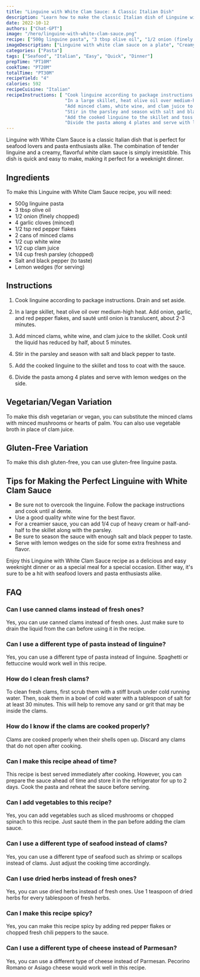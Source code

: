```yaml
---
title: "Linguine with White Clam Sauce: A Classic Italian Dish"
description: "Learn how to make the classic Italian dish of Linguine with White Clam Sauce with this easy recipe. This recipe is perfect for seafood lovers and pasta enthusiasts alike. "
date: 2022-10-12
authors: ["Chat-GPT"]
image: "/hero/linguine-with-white-clam-sauce.png"
recipe: ["500g linguine pasta", "3 tbsp olive oil", "1/2 onion (finely chopped)", "4 garlic cloves (minced)", "1/2 tsp red pepper flakes", "2 cans of minced clams", "1/2 cup white wine", "1/2 cup clam juice", "1/4 cup fresh parsley (chopped)", "Salt and black pepper (to taste)", "Lemon wedges (for serving)"]
imageDescription: ["Linguine with white clam sauce on a plate", "Creamy sauce with minced clams and pasta", "Linguine pasta covered in white sauce", "A seafood pasta dish"]
categories: ["Pasta"]
tags: ["Seafood", "Italian", "Easy", "Quick", "Dinner"]
prepTime: "PT10M"
cookTime: "PT20M"
totalTime: "PT30M"
recipeYield: "4"
calories: 592
recipeCuisine: "Italian"
recipeInstructions: [ "Cook linguine according to package instructions. Drain and set aside.",
                      "In a large skillet, heat olive oil over medium-high heat. Add onion, garlic, and red pepper flakes, and sauté until onion is translucent, about 2-3 minutes.",
                      "Add minced clams, white wine, and clam juice to the skillet. Cook until the liquid has reduced by half, about 5 minutes.",
                      "Stir in the parsley and season with salt and black pepper to taste.",
                      "Add the cooked linguine to the skillet and toss to coat with the sauce.",
                      "Divide the pasta among 4 plates and serve with lemon wedges on the side." ]
---
```


Linguine with White Clam Sauce is a classic Italian dish that is perfect for seafood lovers and pasta enthusiasts alike. The combination of tender linguine and a creamy, flavorful white clam sauce is simply irresistible. This dish is quick and easy to make, making it perfect for a weeknight dinner.

## Ingredients

To make this Linguine with White Clam Sauce recipe, you will need:

- 500g linguine pasta
- 3 tbsp olive oil
- 1/2 onion (finely chopped)
- 4 garlic cloves (minced)
- 1/2 tsp red pepper flakes
- 2 cans of minced clams
- 1/2 cup white wine
- 1/2 cup clam juice
- 1/4 cup fresh parsley (chopped)
- Salt and black pepper (to taste)
- Lemon wedges (for serving)

## Instructions

1. Cook linguine according to package instructions. Drain and set aside.

2. In a large skillet, heat olive oil over medium-high heat. Add onion, garlic, and red pepper flakes, and sauté until onion is translucent, about 2-3 minutes.

3. Add minced clams, white wine, and clam juice to the skillet. Cook until the liquid has reduced by half, about 5 minutes.

4. Stir in the parsley and season with salt and black pepper to taste.

5. Add the cooked linguine to the skillet and toss to coat with the sauce.

6. Divide the pasta among 4 plates and serve with lemon wedges on the side.

## Vegetarian/Vegan Variation

To make this dish vegetarian or vegan, you can substitute the minced clams with minced mushrooms or hearts of palm. You can also use vegetable broth in place of clam juice. 

## Gluten-Free Variation

To make this dish gluten-free, you can use gluten-free linguine pasta. 

## Tips for Making the Perfect Linguine with White Clam Sauce

- Be sure not to overcook the linguine. Follow the package instructions and cook until al dente.
- Use a good quality white wine for the best flavor.
- For a creamier sauce, you can add 1/4 cup of heavy cream or half-and-half to the skillet along with the parsley.
- Be sure to season the sauce with enough salt and black pepper to taste.
- Serve with lemon wedges on the side for some extra freshness and flavor.

Enjoy this Linguine with White Clam Sauce recipe as a delicious and easy weeknight dinner or as a special meal for a special occasion. Either way, it's sure to be a hit with seafood lovers and pasta enthusiasts alike.

## FAQ

### Can I use canned clams instead of fresh ones?

Yes, you can use canned clams instead of fresh ones. Just make sure to drain the liquid from the can before using it in the recipe.

### Can I use a different type of pasta instead of linguine?

Yes, you can use a different type of pasta instead of linguine. Spaghetti or fettuccine would work well in this recipe.

### How do I clean fresh clams?

To clean fresh clams, first scrub them with a stiff brush under cold running water. Then, soak them in a bowl of cold water with a tablespoon of salt for at least 30 minutes. This will help to remove any sand or grit that may be inside the clams.

### How do I know if the clams are cooked properly?

Clams are cooked properly when their shells open up. Discard any clams that do not open after cooking.

### Can I make this recipe ahead of time?

This recipe is best served immediately after cooking. However, you can prepare the sauce ahead of time and store it in the refrigerator for up to 2 days. Cook the pasta and reheat the sauce before serving.

### Can I add vegetables to this recipe?

Yes, you can add vegetables such as sliced mushrooms or chopped spinach to this recipe. Just sauté them in the pan before adding the clam sauce.

### Can I use a different type of seafood instead of clams?

Yes, you can use a different type of seafood such as shrimp or scallops instead of clams. Just adjust the cooking time accordingly.

### Can I use dried herbs instead of fresh ones?

Yes, you can use dried herbs instead of fresh ones. Use 1 teaspoon of dried herbs for every tablespoon of fresh herbs.

### Can I make this recipe spicy?

Yes, you can make this recipe spicy by adding red pepper flakes or chopped fresh chili peppers to the sauce.

### Can I use a different type of cheese instead of Parmesan?

Yes, you can use a different type of cheese instead of Parmesan. Pecorino Romano or Asiago cheese would work well in this recipe.